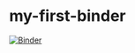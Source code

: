 # my-first-binder

[![Binder](https://mybinder.org/badge_logo.svg)](https://mybinder.org/v2/gh/jamalromero/my-first-binder.git/HEAD)
